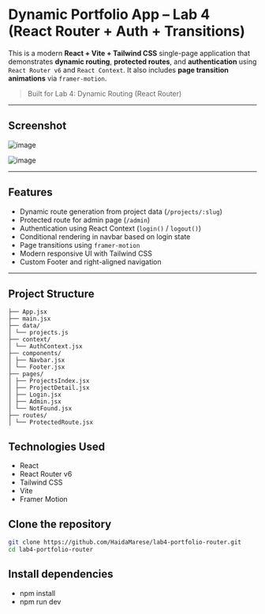 #  Dynamic Portfolio App – Lab 4 (React Router + Auth + Transitions)

This is a modern **React + Vite + Tailwind CSS** single-page application that demonstrates **dynamic routing**, **protected routes**, and **authentication** using `React Router v6` and `React Context`. It also includes **page transition animations** via `framer-motion`.

> Built for Lab 4: Dynamic Routing (React Router)

---

## Screenshot

![image](https://github.com/user-attachments/assets/54c36dcf-bd11-4800-93f5-80327158e407)


![image](https://github.com/user-attachments/assets/6556166e-e2c5-4baa-937e-b04f48dcb09e)


---

##  Features

- Dynamic route generation from project data (`/projects/:slug`)
- Protected route for admin page (`/admin`)
- Authentication using React Context (`login()` / `logout()`)
- Conditional rendering in navbar based on login state
- Page transitions using `framer-motion`
- Modern responsive UI with Tailwind CSS
-  Custom Footer and right-aligned navigation

---

##  Project Structure
``` src/
├── App.jsx
├── main.jsx
├── data/
│ └── projects.js
├── context/
│ └── AuthContext.jsx
├── components/
│ ├── Navbar.jsx
│ └── Footer.jsx
├── pages/
│ ├── ProjectsIndex.jsx
│ ├── ProjectDetail.jsx
│ ├── Login.jsx
│ ├── Admin.jsx
│ └── NotFound.jsx
├── routes/
│ └── ProtectedRoute.jsx

```

## Technologies Used

- React
- React Router v6
- Tailwind CSS
- Vite
- Framer Motion

## Clone the repository

```bash
git clone https://github.com/HaidaMarese/lab4-portfolio-router.git
cd lab4-portfolio-router
```

## Install dependencies
- npm install
- npm run dev






